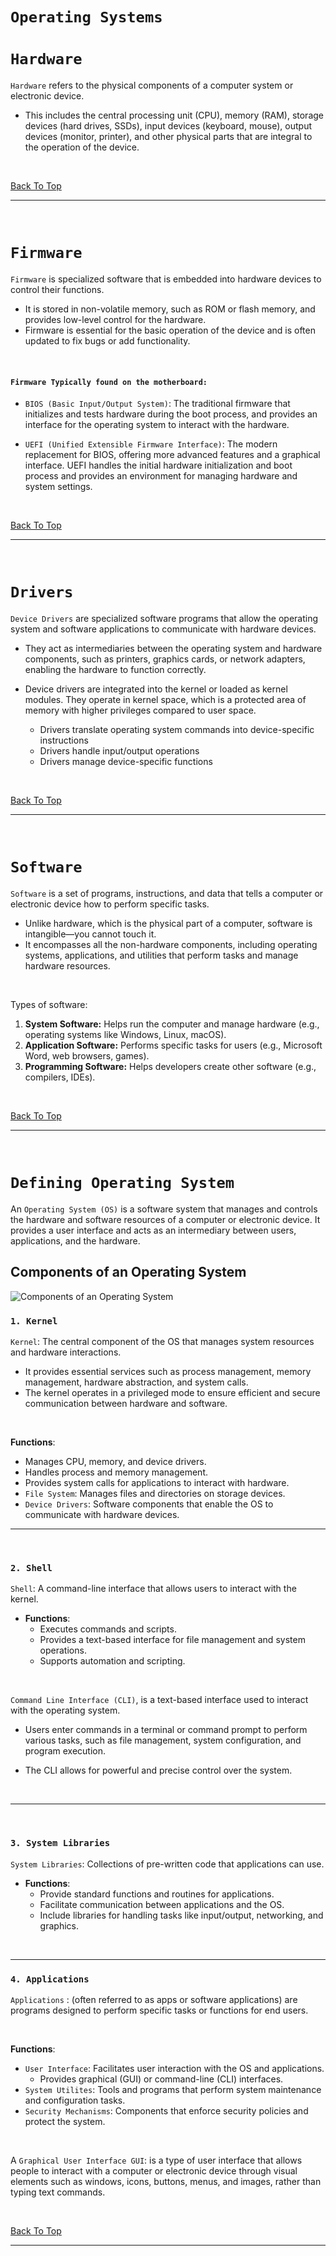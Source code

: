 # `Operating Systems`



# `Hardware`
`Hardware` refers to the physical components of a computer system or electronic device. 
* This includes the central processing unit (CPU), memory (RAM), storage devices (hard drives, SSDs), input devices (keyboard, mouse), output devices (monitor, printer), and other physical parts that are integral to the operation of the device.

<br>

[Back To Top](#operating-systems)

---

<br>

# `Firmware`
`Firmware` is specialized software that is embedded into hardware devices to control their functions. 
* It is stored in non-volatile memory, such as ROM or flash memory, and provides low-level control for the hardware. 
* Firmware is essential for the basic operation of the device and is often updated to fix bugs or add functionality.

<br>

#### `Firmware Typically found on the motherboard:`

- `BIOS (Basic Input/Output System)`: The traditional firmware that initializes and tests hardware during the boot process, and provides an interface for the operating system to interact with the hardware.  

- `UEFI (Unified Extensible Firmware Interface)`: The modern replacement for BIOS, offering more advanced features and a graphical interface. UEFI handles the initial hardware initialization and boot process and provides an environment for managing hardware and system settings.


<br>

[Back To Top](#operating-systems)

---

<br>

# `Drivers`

`Device Drivers` are specialized software programs that allow the operating system and software applications to communicate with hardware devices. 
* They act as intermediaries between the operating system and hardware components, such as printers, graphics cards, or network adapters, enabling the hardware to function correctly.

* Device drivers are integrated into the kernel or loaded as kernel modules. They operate in kernel space, which is a protected area of memory with higher privileges compared to user space.
  - Drivers translate operating system commands into device-specific instructions
  - Drivers handle input/output operations
  - Drivers manage device-specific functions

<br>

[Back To Top](#operating-systems)

---

<br>


# `Software`
`Software` is a set of programs, instructions, and data that tells a computer or electronic device how to perform specific tasks. 
* Unlike hardware, which is the physical part of a computer, software is intangible—you cannot touch it.
* It encompasses all the non-hardware components, including operating systems, applications, and utilities that perform tasks and manage hardware resources.

<br>



Types of software:

1. **System Software:** Helps run the computer and manage hardware (e.g., operating systems like Windows, Linux, macOS).
2. **Application Software:** Performs specific tasks for users (e.g., Microsoft Word, web browsers, games).
3. **Programming Software:** Helps developers create other software (e.g., compilers, IDEs).



<br>

[Back To Top](#operating-systems)

---

<br>

# `Defining Operating System`

An `Operating System (OS)` is a software system that manages and controls the hardware and software resources of a computer or electronic device. 
It provides a user interface and acts as an intermediary between users, applications, and the hardware.

## Components of an Operating System

![Components of an Operating System](../img/os-components.svg)

### `1. Kernel`

`Kernel`: The central component of the OS that manages system resources and hardware interactions.
* It provides essential services such as process management, memory management, hardware abstraction, and system calls. 
* The kernel operates in a privileged mode to ensure efficient and secure communication between hardware and software.

<br>

**Functions**:
  - Manages CPU, memory, and device drivers.
  - Handles process and memory management.
  - Provides system calls for applications to interact with hardware.
  - `File System`: Manages files and directories on storage devices.
  - `Device Drivers`: Software components that enable the OS to communicate with hardware devices.


--- 

<br>

### `2. Shell`

`Shell`: A command-line interface that allows users to interact with the kernel.
- **Functions**:
  - Executes commands and scripts.
  - Provides a text-based interface for file management and system operations.
  - Supports automation and scripting.

<br>

`Command Line Interface (CLI)`, is a text-based interface used to interact with the operating system. 
* Users enter commands in a terminal or command prompt to perform various tasks, such as file management, system configuration, and program execution. 

* The CLI allows for powerful and precise control over the system.

<br>

---

<br>

### `3. System Libraries`

`System Libraries`: Collections of pre-written code that applications can use.
- **Functions**:
  - Provide standard functions and routines for applications.
  - Facilitate communication between applications and the OS.
  - Include libraries for handling tasks like input/output, networking, and graphics.

<br>

---

### `4. Applications`
`Applications` : (often referred to as apps or software applications) are programs designed to perform specific tasks or functions for end users. 

<br>

**Functions**:
  - `User Interface`: Facilitates user interaction with the OS and applications.
      - Provides graphical (GUI) or command-line (CLI) interfaces.
  - `System Utilites`: Tools and programs that perform system maintenance and configuration tasks.
  - `Security Mechanisms`: Components that enforce security policies and protect the system.

<br>

A `Graphical User Interface GUI`: is a type of user interface that allows people to interact with a computer or electronic device through visual elements such as windows, icons, buttons, menus, and images, rather than typing text commands.


<br>

[Back To Top](#operating-systems)

---

<br>





